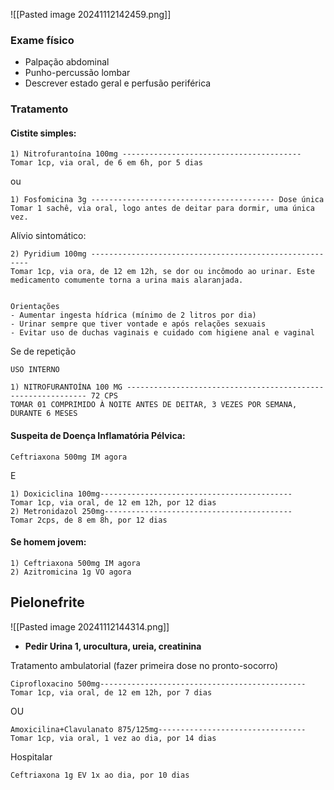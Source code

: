 ![[Pasted image 20241112142459.png]]

### Exame físico
- Palpação abdominal
- Punho-percussão lombar
- Descrever estado geral e perfusão periférica

### Tratamento
#### Cistite simples:
```
1) Nitrofurantoína 100mg ----------------------------------------
Tomar 1cp, via oral, de 6 em 6h, por 5 dias
```
ou
```
1) Fosfomicina 3g ----------------------------------------- Dose única
Tomar 1 sachê, via oral, logo antes de deitar para dormir, uma única vez.
```

Alívio sintomático:
```
2) Pyridium 100mg --------------------------------------------------------
Tomar 1cp, via ora, de 12 em 12h, se dor ou incômodo ao urinar. Este medicamento comumente torna a urina mais alaranjada.


Orientações
- Aumentar ingesta hídrica (mínimo de 2 litros por dia)
- Urinar sempre que tiver vontade e após relações sexuais
- Evitar uso de duchas vaginais e cuidado com higiene anal e vaginal
```



Se de repetição
```
USO INTERNO

1) NITROFURANTOÍNA 100 MG ------------------------------------------------------------- 72 CPS
TOMAR 01 COMPRIMIDO À NOITE ANTES DE DEITAR, 3 VEZES POR SEMANA, DURANTE 6 MESES
```
#### Suspeita de Doença Inflamatória Pélvica:
```
Ceftriaxona 500mg IM agora
```
E
```
1) Doxiciclina 100mg-------------------------------------------
Tomar 1cp, via oral, de 12 em 12h, por 12 dias
2) Metronidazol 250mg------------------------------------------
Tomar 2cps, de 8 em 8h, por 12 dias
```

#### Se homem jovem:
```
1) Ceftriaxona 500mg IM agora
2) Azitromicina 1g VO agora
```

## Pielonefrite
![[Pasted image 20241112144314.png]]
- **Pedir Urina 1, urocultura, ureia, creatinina**

Tratamento ambulatorial (fazer primeira dose no pronto-socorro)
```
Ciprofloxacino 500mg----------------------------------------------
Tomar 1cp, via oral, de 12 em 12h, por 7 dias
```
OU
```
Amoxicilina+Clavulanato 875/125mg---------------------------------
Tomar 1cp, via oral, 1 vez ao dia, por 14 dias
```

Hospitalar
```
Ceftriaxona 1g EV 1x ao dia, por 10 dias
```